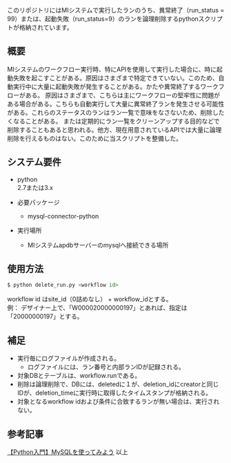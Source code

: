 このリポジトリにはMIシステムで実行したランのうち、異常終了（run_status = 99）または、起動失敗（run_status=9）のランを論理削除するpythonスクリプトが格納されています。

## 概要
MIシステムのワークフロー実行時、特にAPIを使用して実行した場合に、時に起動失敗を起こすことがある。原因はさまざまで特定できていない。このため、自動実行中に大量に起動失敗が発生することがある。かたや異常終了するワークフローがある。
原因はさまざまで、こちらは主にワークフローの堅牢性に問題がある場合がある。こちらも自動実行して大量に異常終了ランを発生させる可能性がある。これらのステータスのランはラン一覧で意味をなさないため、削除したくなることがある。
または定期的にラン一覧をクリーンアップする目的などで削除することもあると思われる。他方、現在用意されているAPIでは大量に論理削除を行えるものはない。このために当スクリプトを整備した。

## システム要件
* python  
  2.7または3.x

* 必要パッケージ
  + mysql-connector-python

* 実行場所
  + MIシステムapdbサーバーのmysqlへ接続できる場所

## 使用方法
```python
$ python delete_run.py <workflow id>
```

workflow id はsite_id（0詰めなし） + workflow_idとする。  
例：
デザイナー上で、「W000020000000197」とあれば、指定は「20000000197」とする。

## 補足
* 実行毎にログファイルが作成される。
  * ログファイルには、ラン番号と内部ランIDが記録される。
* 対象DBとテーブルは、workflow.runである。
* 削除は論理削除で、DBには、deletedに１が、deletion_idにcreatorと同じIDが、deletion_timeに実行時に取得したタイムスタンプが格納される。
* 対象となるworkflow idおよび条件に合致するランが無い場合は、実行されない。

## 参考記事
[【Python入門】MySQLを使ってみよう](https://www.sejuku.net/blog/53995)
以上
